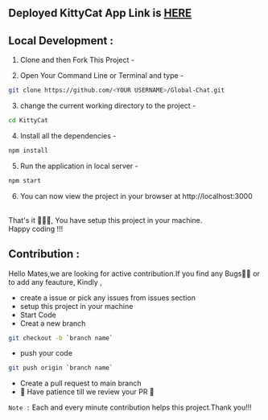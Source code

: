 ## Deployed KittyCat App Link is <a href="https://kambleaa007.github.io/KittyCat/#/">HERE</a>

## Local Development :

1. Clone and then Fork This Project -

2. Open Your Command Line or Terminal and type - 
```bash 
git clone https://github.com/<YOUR USERNAME>/Global-Chat.git
```
3. change the current working directory to the project - 
```bash
cd KittyCat
```
4. Install all the dependencies -
```bash
npm install
```
5. Run the application in local server -
```bash
npm start
```
6. You can now view the project in your browser at http://localhost:3000
<br>
That's it 🥳🥳🥳, You have setup this project in your machine.
<br>
Happy coding !!!

## Contribution :

Hello Mates,we are looking for active contribution.If you find any Bugs🐛🐛 or to add any feauture,
Kindly ,
- create a issue or pick any issues from issues section
- setup this project in your machine
- Start Code
- Creat a new branch 
``` bash 
git checkout -b `branch name`
```
- push your code
``` bash 
git push origin `branch name`
```
- Create a pull request to main branch
- 🎉 Have patience till we review your PR 🎉

`Note :` Each and every minute contribution helps this project.Thank you!!!


